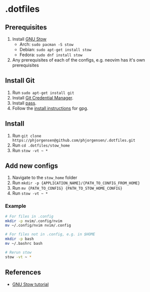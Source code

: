 # .dotfiles

## Prerequisites

1. Install [GNU Stow](https://www.gnu.org/software/stow/)
   - Arch: `sudo pacman -S stow`
   - Debian: `sudo apt-get install stow`
   - Fedora: `sudo dnf install stow`
2. Any prerequisites of each of the configs, e.g. neovim has it's own prerequisites

## Install Git

1. Run `sudo apt-get install git`
2. Install [Git Credential Manager](https://github.com/git-ecosystem/git-credential-manager/blob/release/docs/install.md#linux).
3. Install [pass](https://www.passwordstore.org/).
4. Follow the [install instructions](https://github.com/git-ecosystem/git-credential-manager/blob/release/docs/credstores.md#gpgpass-compatible-files) for gpg.

## Install

1. Run `git clone https://phjorgensen@github.com/phjorgensen/.dotfiles.git`
2. Run `cd .dotfiles/stow_home`
3. Run `stow -vt ~ *`

## Add new configs

1. Navigate to the `stow_home` folder
2. Run `mkdir -p {APPLICATION_NAME}/{PATH_TO_CONFIG_FROM_HOME}`
3. Run `mv {PATH_TO_CONFIG} {PATH_TO_STOW_HOME_CONFIG}`
4. Run `stow -vt ~ *`

### Example

```bash
# For files in .config
mkdir -p nvim/.config/nvim
mv ~/.config/nvim nvim/.config

# For files not in .config, e.g. in $HOME
mkdir -p bash
mv ~/.bashrc bash

# Rerun stow
stow -vt ~ *
```

## References

- [GNU Stow tutorial](https://linustechtips.com/topic/1369746-howto-backup-your-configuration-files-dotfiles-in-linux-using-stow-and-git/)
